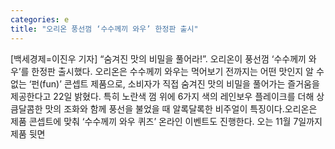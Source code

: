 ```yaml
---
categories: e
title: "오리온 풍선껌 ‘수수께끼 와우’ 한정판 출시"
---
```

[백세경제=이진우 기자] “숨겨진 맛의 비밀을 풀어라!”. 오리온이 풍선껌 ‘수수께끼 와우’를 한정판 출시했다. 오리온은 수수께끼 와우는 먹어보기 전까지는 어떤 맛인지 알 수 없는 ‘펀(fun)’ 콘셉트 제품으로, 소비자가 직접 숨겨진 맛의 비밀을 풀어가는 즐거움을 제공한다고 22일 밝혔다. 특히 노란색 껌 위에 6가지 색의 레인보우 플레이크를 더해 상큼달콤한 맛의 조화와 함께 풍선을 불었을 때 알록달록한 비주얼이 특징이다.오리온은 제품 콘셉트에 맞춰 ‘수수께끼 와우 퀴즈’ 온라인 이벤트도 진행한다. 오는 11월 7일까지 제품 뒷면